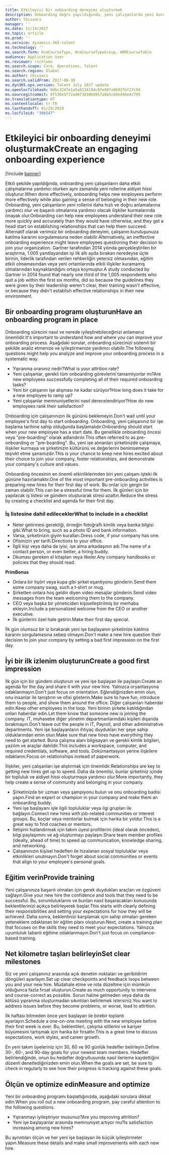 ```yaml
---
title: Etkileyici bir onboarding deneyimi oluşturmak
description: Onboarding doğru yapıldığında, yeni çalışanlarda yeni kuruluşlarına ait oldukları hissini oluşturur.
author: tbisaacs
manager: ''
ms.date: 11/14/2017
ms.topic: article
ms.prod: ''
ms.service: dynamics-365-talent
ms.technology: ''
ms.search.form: HcmCourseType, HcmCourseTypeGroup, HRMCourseTable
audience: Application User
ms.reviewer: rschloma
ms.search.scope: Core, Operations, Talent
ms.search.region: Global
ms.author: tbisaacs
ms.search.validFrom: 2017-06-30
ms.dyn365.ops.version: Talent July 2017 update
ms.openlocfilehash: 0dbc3247e1a5a8134184c8fe98fa8692fbf27c94
ms.sourcegitcommit: 0f530e5f72a40f383868957a6b5cb0e446e4c795
ms.translationtype: HT
ms.contentlocale: tr-TR
ms.lasthandoff: 01/29/2019
ms.locfileid: "306547"
---
```

# <a name="create-an-engaging-onboarding-experience"></a><span data-ttu-id="8091a-103">Etkileyici bir onboarding deneyimi oluşturmak</span><span class="sxs-lookup"><span data-stu-id="8091a-103">Create an engaging onboarding experience</span></span>

[!include [banner](includes/banner.md)]

<span data-ttu-id="8091a-104">Etkili şekilde yapıldığında, onboarding yeni çalışanların daha etkili çalışmalarına yardımcı olurken aynı zamanda yeni rollerine aidiyet hissi oluşturur.</span><span class="sxs-lookup"><span data-stu-id="8091a-104">When done effectively, onboarding helps new employees perform more effectively while also gaining a sense of belonging in their new role.</span></span> <span data-ttu-id="8091a-105">Onboarding, yeni çalışanların yeni rollerini daha hızlı ve doğru anlamalarına yardımcı olur ve başarılı olmalarına yardımcı olacak ilişkiler kurmalarında önayak olur.</span><span class="sxs-lookup"><span data-stu-id="8091a-105">Onboarding can help new employees understand their new role more quickly and accurately than they would have otherwise, and they get a head start on establishing relationships that can help them succeed.</span></span> <span data-ttu-id="8091a-106">Alternatif olarak verimsiz bir onboarding deneyimi, çalışanın kuruluşunuza katılma kararını sorgulamasına neden olabilir.</span><span class="sxs-lookup"><span data-stu-id="8091a-106">Alternatively, an ineffective onboarding experience might leave employees questioning their decision to join your organization.</span></span> <span data-ttu-id="8091a-107">Gartner tarafından 2014 yılında gerçekleştirilen bir araştırma, 1.005 yanıtlayandan işi ilk altı ayda bırakan neredeyse üçte birinin, liderlik tarafından verilen rehberliğin yetersiz olmasından, eğitim etkili olmamasından veya yeni ortamlarında etkili ilişkiler kuramamış olmalarından kaynaklandığını ortaya koymuştur.</span><span class="sxs-lookup"><span data-stu-id="8091a-107">A study conducted by Gartner in 2014 found that nearly one third of the 1,005 respondents who quit a job within the first six months, did so because the guidelines they were given by their leadership weren't clear, their training wasn't effective, or because they didn't establish effective relationships in their new environment.</span></span>

## <a name="have-an-onboarding-program-in-place"></a><span data-ttu-id="8091a-108">Bir onboarding programı oluşturun</span><span class="sxs-lookup"><span data-stu-id="8091a-108">Have an onboarding program in place</span></span>
<span data-ttu-id="8091a-109">Onboarding sürecini nasıl ve nerede iyileştirebileceğinizi anlamanız önemlidir.</span><span class="sxs-lookup"><span data-stu-id="8091a-109">It's important to understand how and where you can improve your onboarding process.</span></span> <span data-ttu-id="8091a-110">Aşağıdaki sorular, onboarding sürecinizi sistemli bir şekilde analiz etmenize ve iyileştirmenize yardımcı olabilir.</span><span class="sxs-lookup"><span data-stu-id="8091a-110">The following questions might help you analyze and improve your onboarding process in a systematic way.</span></span>

- <span data-ttu-id="8091a-111">Yıpranma oranınız nedir?</span><span class="sxs-lookup"><span data-stu-id="8091a-111">What is your attrition rate?</span></span>
- <span data-ttu-id="8091a-112">Yeni çalışanlar, gerekli tüm onboarding görevlerini tamamlıyorlar mı?</span><span class="sxs-lookup"><span data-stu-id="8091a-112">Are new employees successfully completing all of their required onboarding tasks?</span></span>
- <span data-ttu-id="8091a-113">Yeni bir çalışanın işe alışması ne kadar sürüyor?</span><span class="sxs-lookup"><span data-stu-id="8091a-113">How long does it take for a new employee to ramp up?</span></span>
- <span data-ttu-id="8091a-114">Yeni çalışanlar memnuniyetlerini nasıl derecelendiriyor?</span><span class="sxs-lookup"><span data-stu-id="8091a-114">How do new employees rank their satisfaction?</span></span>

<span data-ttu-id="8091a-115">Onboarding için çalışanınızın ilk gününü beklemeyin.</span><span class="sxs-lookup"><span data-stu-id="8091a-115">Don't wait until your employee's first day to start onboarding.</span></span> <span data-ttu-id="8091a-116">Onboarding, yeni çalışanınız bir işe başlama tarihine sahip olduğunda başlamalıdır.</span><span class="sxs-lookup"><span data-stu-id="8091a-116">Onboarding should start when your new employee has a start date.</span></span> <span data-ttu-id="8091a-117">Bu genellikle onboarding öncesi veya "pre-boarding" olarak adlandırılır.</span><span class="sxs-lookup"><span data-stu-id="8091a-117">This often referred to as pre-onboarding or "pre-boarding".</span></span> <span data-ttu-id="8091a-118">Bu, yeni işe alınanları şirketinizde çalışmaya, ilişkiler kurmaya ve şirketinizin kültürünü ve değerlerini benimsemeye teşivkt etme şansınızdır.</span><span class="sxs-lookup"><span data-stu-id="8091a-118">This is your chance to keep new hires excited about their choice to join your company, foster relationships, and demonstrate your company's culture and values.</span></span>

<span data-ttu-id="8091a-119">Onboarding öncesinin en önemli etkinliklerinden biri yeni çalışanı işteki ilk gününe hazırlamaktır.</span><span class="sxs-lookup"><span data-stu-id="8091a-119">One of the most important pre-onboarding activities is preparing new hires for their first day of work.</span></span> <span data-ttu-id="8091a-120">Bu onlar için gergin bir zaman olabilir.</span><span class="sxs-lookup"><span data-stu-id="8091a-120">This can be a stressful time for them.</span></span> <span data-ttu-id="8091a-121">İlk günleri için bir yapılacak iş listesi ve gündem oluşturarak stresi azaltın.</span><span class="sxs-lookup"><span data-stu-id="8091a-121">Reduce the stress by creating a checklist and agenda for their first day.</span></span>

### <a name="what-to-include-in-a-checklist"></a><span data-ttu-id="8091a-122">İş listesine dahil edilecekler</span><span class="sxs-lookup"><span data-stu-id="8091a-122">What to include in a checklist</span></span>

- <span data-ttu-id="8091a-123">Neler getirmesi gerektiği, örneğin fotoğraflı kimlik veya banka bilgisi gibi.</span><span class="sxs-lookup"><span data-stu-id="8091a-123">What to bring, such as a photo ID and bank information.</span></span>
- <span data-ttu-id="8091a-124">Varsa, şirketinizin giyim kuralları.</span><span class="sxs-lookup"><span data-stu-id="8091a-124">Dress code, if your company has one.</span></span>
- <span data-ttu-id="8091a-125">Ofisinizin yer tarifi.</span><span class="sxs-lookup"><span data-stu-id="8091a-125">Directions to your office.</span></span>
- <span data-ttu-id="8091a-126">İlgili kişi veya daha da iyisi, işe alma arkadaşının adı.</span><span class="sxs-lookup"><span data-stu-id="8091a-126">The name of a contact person, or even better, a hiring buddy.</span></span>
- <span data-ttu-id="8091a-127">Okuması gereken el kitapları veya ilkeler.</span><span class="sxs-lookup"><span data-stu-id="8091a-127">Any company handbooks or policies that they should read.</span></span>

<span data-ttu-id="8091a-128">**Prim**</span><span class="sxs-lookup"><span data-stu-id="8091a-128">**Bonus**</span></span>

- <span data-ttu-id="8091a-129">Onlara bir tişört veya kupa gibi şirket eşantiyonu gönderin.</span><span class="sxs-lookup"><span data-stu-id="8091a-129">Send them some company swag, such a t-shirt or mug.</span></span>
- <span data-ttu-id="8091a-130">Şirketten onlara hoş geldin diyen video mesajlar gönderin.</span><span class="sxs-lookup"><span data-stu-id="8091a-130">Send video messages from the team welcoming them to the company.</span></span>
- <span data-ttu-id="8091a-131">CEO veya başka bir yöneticiden kişiselleştirilmiş bir merhaba ekleyin.</span><span class="sxs-lookup"><span data-stu-id="8091a-131">Include a personalized welcome from the CEO or another executive.</span></span>
- <span data-ttu-id="8091a-132">İlk günlerini özel hale getirin.</span><span class="sxs-lookup"><span data-stu-id="8091a-132">Make their first day special.</span></span>

<span data-ttu-id="8091a-133">İlk gün olumsuz bir iz bırakarak yeni işe başlayanın şirketinize katılma kararını sorgulamasına sebep olmayın.</span><span class="sxs-lookup"><span data-stu-id="8091a-133">Don't make a new hire question their decision to join your company by setting a bad first impression on the first day.</span></span>

## <a name="create-a-good-first-impression"></a><span data-ttu-id="8091a-134">İyi bir ilk izlenim oluşturun</span><span class="sxs-lookup"><span data-stu-id="8091a-134">Create a good first impression</span></span>

<span data-ttu-id="8091a-135">İlk gün için bir gündem oluşturun ve yeni işe başlayan ile paylaşın.</span><span class="sxs-lookup"><span data-stu-id="8091a-135">Create an agenda for the day and share it with your new hire.</span></span> <span data-ttu-id="8091a-136">Yalnızca oryantasyona odaklanmayın.</span><span class="sxs-lookup"><span data-stu-id="8091a-136">Don't just focus on orientation.</span></span> <span data-ttu-id="8091a-137">Eğlendiğinizden emin olun, onu insanlar ile tanıştırın ve ofisi gösterin.</span><span class="sxs-lookup"><span data-stu-id="8091a-137">Make sure to have fun, introduce them to people, and show them around the office.</span></span> <span data-ttu-id="8091a-138">Diğer çalışanları haberdar edin.</span><span class="sxs-lookup"><span data-stu-id="8091a-138">Keep other employees in the loop.</span></span> <span data-ttu-id="8091a-139">Yeni birinin şirkete katıldığından onları haberdar edin.</span><span class="sxs-lookup"><span data-stu-id="8091a-139">Let them know that someone new is joining the company.</span></span> <span data-ttu-id="8091a-140">IT, muhasebe diğer yönetim departmanlarındaki kişileri dışarıda bırakmayın.</span><span class="sxs-lookup"><span data-stu-id="8091a-140">Don't leave out the people in IT, Payroll, and other administrative departments.</span></span> <span data-ttu-id="8091a-141">Yeni işe başlayanların ihtiyaç duydukları her şeye sahip olduklarından emin olun.</span><span class="sxs-lookup"><span data-stu-id="8091a-141">Make sure that new hires have everything they need to get started.</span></span> <span data-ttu-id="8091a-142">Buna çalışma alanı bilgisayarı ve gerekli kimlik bilgileri, yazılım ve araçlar dahildir.</span><span class="sxs-lookup"><span data-stu-id="8091a-142">This includes a workspace, computer, and required credentials, software, and tools.</span></span> <span data-ttu-id="8091a-143">Dokümantasyon yerine ilişkilere odaklanın.</span><span class="sxs-lookup"><span data-stu-id="8091a-143">Focus on relationships instead of paperwork.</span></span>

<span data-ttu-id="8091a-144">İlişkiler, yeni çalışanları işe alıştırmak için önemlidir.</span><span class="sxs-lookup"><span data-stu-id="8091a-144">Relationships are key to getting new hires get up to speed.</span></span> <span data-ttu-id="8091a-145">Daha da önemlisi, bunlar şirketiniz içinde bir topluluk ve aidiyet hissi oluşturmaya yardımcı olur.</span><span class="sxs-lookup"><span data-stu-id="8091a-145">More importantly, they help create a sense of community and belonging in your company.</span></span>

- <span data-ttu-id="8091a-146">Şirketinizde bir uzman veya şampiyonu bulun ve onu onboarding badisi yapın.</span><span class="sxs-lookup"><span data-stu-id="8091a-146">Find an expert or champion in your company and make them an onboarding buddy.</span></span>
- <span data-ttu-id="8091a-147">Yeni işe başlayanı işle ilgili topluluklar veya ilgi grupları ile bağlayın.</span><span class="sxs-lookup"><span data-stu-id="8091a-147">Connect new hires with job-related communities or interest groups.</span></span> <span data-ttu-id="8091a-148">Bu, koçlar veya mentorlar bulmak için harika bir yoldur.</span><span class="sxs-lookup"><span data-stu-id="8091a-148">This is a great way to find coaches or mentors.</span></span>
- <span data-ttu-id="8091a-149">İletişimi hızlandırmak için takım üyesi profillerini (ideal olarak önceden), bilgi paylaşımını ve ağ oluşturmayı paylaşın.</span><span class="sxs-lookup"><span data-stu-id="8091a-149">Share team member profiles (ideally, ahead of time) to speed up communication, knowledge sharing, and networking.</span></span>
- <span data-ttu-id="8091a-150">Çalışanınızın kişisel hedefleri ile hizalanan sosyal topluluklar veya etkinlikleri unutmayın.</span><span class="sxs-lookup"><span data-stu-id="8091a-150">Don't forget about social communities or events that align to your employee's personal goals.</span></span>

## <a name="provide-training"></a><span data-ttu-id="8091a-151">Eğitim verin</span><span class="sxs-lookup"><span data-stu-id="8091a-151">Provide training</span></span>

<span data-ttu-id="8091a-152">Yeni çalışanınıza başarılı olmaları için gerek duydukları araçları ve özgüveni sağlayın.</span><span class="sxs-lookup"><span data-stu-id="8091a-152">Give your new hire the confidence and tools that they need to be successful.</span></span> <span data-ttu-id="8091a-153">Bu, sorumluluklarını ve bunları nasıl başaracakları konusunda beklentilerinizi açıkça belirleyerek başlar.</span><span class="sxs-lookup"><span data-stu-id="8091a-153">This starts with clearly defining their responsibilities and setting your expectations for how they will be achieved.</span></span> <span data-ttu-id="8091a-154">Daha sonra, beklentinizi karşılamak için sahip olmaları gereken yeteneklere odaklanan bir eğitim planı oluşturun.</span><span class="sxs-lookup"><span data-stu-id="8091a-154">Next, create a training plan that focuses on the skills they need to meet your expectations.</span></span> <span data-ttu-id="8091a-155">Yalnızca uyumluluk tabanlı eğitime odaklanmayın.</span><span class="sxs-lookup"><span data-stu-id="8091a-155">Don't just focus on compliance-based training.</span></span>

## <a name="set-clear-milestones"></a><span data-ttu-id="8091a-156">Net kilometre taşları belirleyin</span><span class="sxs-lookup"><span data-stu-id="8091a-156">Set clear milestones</span></span>

<span data-ttu-id="8091a-157">Siz ve yeni çalışanınız arasında açık denetim noktaları ve geribildirim döngüleri ayarlayın.</span><span class="sxs-lookup"><span data-stu-id="8091a-157">Set up clear checkpoints and feedback loops between you and your new hire.</span></span> <span data-ttu-id="8091a-158">Müdahale etme ve rota düzeltme için mümkün olduğunca fazla fırsat oluşturun.</span><span class="sxs-lookup"><span data-stu-id="8091a-158">Create as much opportunity to intervene and course-correct as possible.</span></span> <span data-ttu-id="8091a-159">Sorun haline gelmeden veya daha da kötüsü yıpranma oluşturmadan sıkıntıları belirlemek istersiniz.</span><span class="sxs-lookup"><span data-stu-id="8091a-159">You want to address issues before they become problems, or worse, lead to attrition.</span></span>

<span data-ttu-id="8091a-160">İlk haftası bitmeden önce yeni başlayan ile birebir toplantı ayarlayın.</span><span class="sxs-lookup"><span data-stu-id="8091a-160">Schedule a one-on-one meeting with the new employee before their first week is over.</span></span> <span data-ttu-id="8091a-161">Bu, beklentileri, çalışma stillerini ve kariyer büyümesini tartışmak için harika bir fırsattır.</span><span class="sxs-lookup"><span data-stu-id="8091a-161">This is a great time to discuss expectations, work styles, and career growth.</span></span>

<span data-ttu-id="8091a-162">En yeni takım üyeleriniz için 30, 60 ve 90 günlük hedefler belirleyin.</span><span class="sxs-lookup"><span data-stu-id="8091a-162">Define 30-, 60-, and 90-day goals for your newest team members.</span></span> <span data-ttu-id="8091a-163">Hedefler belirlendiğinde, onun bu hedefler doğrultusunda nasıl ilerleme kaydettiğini düzenli denetlediğinizden emin olun.</span><span class="sxs-lookup"><span data-stu-id="8091a-163">When the goals are set, be sure to check in regularly to see how their progress is tracking against these goals.</span></span>

## <a name="measure-and-optimize"></a><span data-ttu-id="8091a-164">Ölçün ve optimize edin</span><span class="sxs-lookup"><span data-stu-id="8091a-164">Measure and optimize</span></span>

<span data-ttu-id="8091a-165">Yeni bir onboarding programı başlattığınızda, aşağıdaki sorulara dikkat edin.</span><span class="sxs-lookup"><span data-stu-id="8091a-165">When you roll out a new onboarding program, pay careful attention to the following questions.</span></span> 

- <span data-ttu-id="8091a-166">Yıpranmayı iyileştiriyor musunuz?</span><span class="sxs-lookup"><span data-stu-id="8091a-166">Are you improving attrition?</span></span>
- <span data-ttu-id="8091a-167">Yeni işe başlayanlar arasında memnuniyet artıyor mu?</span><span class="sxs-lookup"><span data-stu-id="8091a-167">Is satisfaction increasing among new hires?</span></span> 

<span data-ttu-id="8091a-168">Bu ayrıntıları ölçün ve her yeni işe başlayan ile küçük iyileştirmeler yapın.</span><span class="sxs-lookup"><span data-stu-id="8091a-168">Measure these details and make small improvements with each new hire.</span></span>

